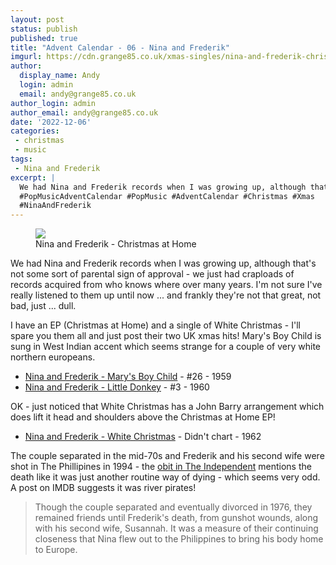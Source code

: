 ```yaml
---
layout: post
status: publish
published: true
title: "Advent Calendar - 06 - Nina and Frederik"
imgurl: https://cdn.grange85.co.uk/xmas-singles/nina-and-frederik-christmas-at-home-sleeve.jpg
author:
  display_name: Andy
  login: admin
  email: andy@grange85.co.uk
author_login: admin
author_email: andy@grange85.co.uk
date: '2022-12-06'
categories:
 - christmas
 - music
tags:
 - Nina and Frederik
excerpt: |
  We had Nina and Frederik records when I was growing up, although that's not some sort of parental sign of approval - we just had craploads of records acquired from who knows where over many years. 
  #PopMusicAdventCalendar #PopMusic #AdventCalendar #Christmas #Xmas
  #NinaAndFrederik
---
```

<figure class="aligncenter"><img src="https://cdn.grange85.co.uk/xmas-singles/nina-and-frederik-christmas-at-home-sleeve.jpg" class="img-responsive" /><figcaption>Nina and Frederik - Christmas at Home</figcaption></figure>
We had Nina and Frederik records when I was growing up, although that's not some sort of parental sign of approval - we just had craploads of records acquired from who knows where over many years. I'm not sure I've really listened to them up until now ... and frankly they're not that great, not bad, just ... dull.

I have an EP (Christmas at Home) and a single of White Christmas - I'll spare you them all and just post their two UK xmas hits! Mary's Boy Child is sung in West Indian accent which seems strange for a couple of very white northern europeans.

 - [Nina and Frederik - Mary's Boy Child](https://www.youtube.com/watch?v=YfdsOwBf7UQ) - #26 - 1959
 - [Nina and Frederik - Little Donkey](https://www.youtube.com/watch?v=_qudi6JqE-M) - #3 - 1960

OK - just noticed that White Christmas has a John Barry arrangement which does lift it head and shoulders above the Christmas at Home EP!

 - [Nina and Frederik - White Christmas](https://www.youtube.com/watch?v=_OH9RcUZJGs) - Didn't chart - 1962

The couple separated in the mid-70s and Frederik and his second wife were shot in The Phillipines in 1994 - the [obit in The Independent](https://www.independent.co.uk/news/people/obituary-frederik-van-pallandt-1437924.html) mentions the death like it was just another routine way of dying - which seems very odd. A post on IMDB suggests it was river pirates!

> Though the couple separated and eventually divorced in 1976, they remained friends until Frederik's death, from gunshot wounds, along with his second wife, Susannah. It was a measure of their continuing closeness that Nina flew out to the Philippines to bring his body home to Europe.
